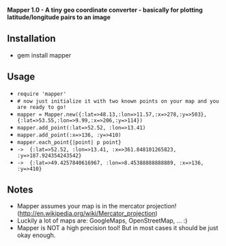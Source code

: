 **Mapper 1.0 - A tiny geo coordinate converter - basically for plotting latitude/longitude pairs to an image**

Installation
------------
* gem install mapper

Usage
-----
* `require 'mapper'`
* `# now just initialize it with two known points on your map and you are ready to go!`
* `mapper = Mapper.new({:lat=>48.13,:lon=>11.57,:x=>278,:y=>503}, {:lat=>53.55,:lon=>9.99,:x=>206,:y=>114})`
* `mapper.add_point(:lat=>52.52, :lon=>13.41)`
* `mapper.add_point(:x=>136, :y=>410)`
* `mapper.each_point{|point| p point}`
* `->  {:lat=>52.52, :lon=>13.41, :x=>361.848101265823, :y=>187.924354243542}`
* `->  {:lat=>49.4257840616967, :lon=>8.45388888888889, :x=>136, :y=>410}`

Notes
-----
* Mapper assumes your map is in the mercator projection! (http://en.wikipedia.org/wiki/Mercator_projection)
* Luckily a lot of maps are: GoogleMaps, OpenStreetMap, ... :)
* Mapper is NOT a high precision tool! But in most cases it should be just okay enough. 

